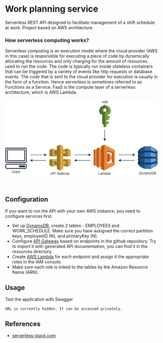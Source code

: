 # Work planning service
Serverless REST API designed to facilitate management of a shift schedule at work. Project based on AWS architecture.

### How serverless computing works?
Serverless computing is an execution model where the cloud provider (AWS in this case) is responsible for executing a piece of code by dynamically allocating the resources and only charging for the amount of resources used to run the code. The code is typically run inside stateless containers that can be triggered by a variety of events like http requests or database events. The code that is sent to the cloud provider for execution is usually in the form of a function. Hence serverless is sometimes referred to as Functions as a Service. FaaS is the compute layer of a serverless architecture, which is AWS Lambda.

<p align="center">
  <img src="resources/aws.png"/>
</p>
<br>

## Configuration
If you want to run the API with your own AWS instance, you need to configure services first.
- Set up [DynamoDB](https://docs.aws.amazon.com/amazondynamodb/latest/developerguide/SettingUp.DynamoWebService.html), create 2 tables - EMPLOYEES and WORK_SCHEDULE. Make sure you have assigned the correct partition keys, employeeID (N), and primaryKey (N).
- Configure  [API Gateway](https://docs.aws.amazon.com/apigateway/latest/developerguide/api-gateway-create-api-as-simple-proxy-for-http.html) based on endpoints in the github repository. Try to import it with generated API documentation, you can find it in the resources directory.
- Create [AWS Lambda](https://docs.aws.amazon.com/lambda/latest/dg/lambda-java.html) for each endpoint and assign it the appropriate roles in the IAM console.
- Make sure each role is linked to the tables by the Amazon Resource Name (ARN).

## Usage
Test the application with Swagger
   ```
   URL is currently hidden. It can be accessed privately.
   ```
## References
* [serverless-stack.com](https://serverless-stack.com/chapters/what-is-serverless.html)

